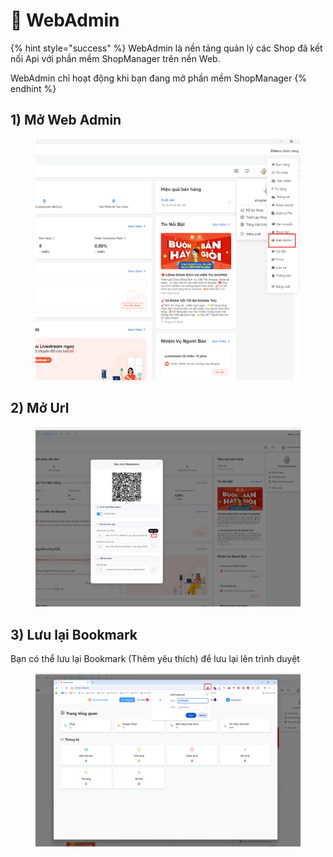 # 🛟 WebAdmin

{% hint style="success" %}
WebAdmin là nền tảng quản lý các Shop đã kết nối Api với phần mềm ShopManager trên nền Web.

WebAdmin chỉ hoạt động khi bạn đang mở phần mềm ShopManager
{% endhint %}

## 1) Mở Web Admin

<figure><img src="../../.gitbook/assets/image.png" alt=""><figcaption></figcaption></figure>

## 2) Mở Url

<figure><img src="../../.gitbook/assets/image (1).png" alt=""><figcaption></figcaption></figure>

## 3) Lưu lại Bookmark

Bạn có thể lưu lại Bookmark (Thêm yêu thích) để lưu lại lên trình duyệt

<figure><img src="../../.gitbook/assets/image (2).png" alt=""><figcaption></figcaption></figure>
